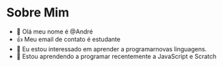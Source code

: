 # Sobre Mim
- 👋 Olá meu nome é @André
- :+1: Meu email de contato é estudante
- 👀 Eu estou interessado em aprender a programarnovas linguagens.
- 🌱 Estou aprendendo a programar recentemente a JavaScript e Scratch
